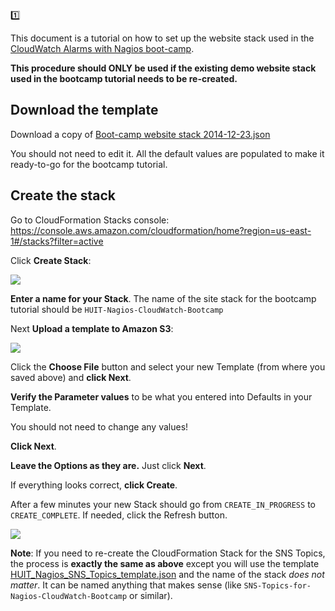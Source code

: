 :one:

This document is a tutorial on how to set up the website stack used in the 
[CloudWatch Alarms with Nagios boot-camp](https://github.com/HUIT-Systems-Management-Linux-UNIX/Cloud_Monitoring_Services/blob/master/Documentation/README.md).

**This procedure should ONLY be used if the existing demo website stack used in the bootcamp tutorial needs to be re-created.**

## Download the template

Download a copy of [Boot-camp website stack 2014-12-23.json](https://github.com/HUIT-Systems-Management-Linux-UNIX/Cloud_Monitoring_Services/blob/master/JSON-Templates/Boot-camp%20website%20stack%202014-12-23.json)

You should not need to edit it. All the default values are populated to make it ready-to-go for the bootcamp tutorial.



## Create the stack

Go to CloudFormation Stacks console: <br>
https://console.aws.amazon.com/cloudformation/home?region=us-east-1#/stacks?filter=active

Click **Create Stack**:

![](https://github.com/HUIT-Systems-Management-Linux-UNIX/Cloud_Monitoring_Services/blob/master/Documentation/Images/cloudformation-1.png)

**Enter a name for your Stack**. The name of the site stack for the bootcamp tutorial should be `HUIT-Nagios-CloudWatch-Bootcamp`

Next **Upload a template to Amazon S3**:

![](https://github.com/HUIT-Systems-Management-Linux-UNIX/Cloud_Monitoring_Services/blob/master/Documentation/Images/cloudformation-2.png)

Click the **Choose File** button and select your new Template (from where you saved above) and **click Next**.

**Verify the Parameter values** to be what you entered into Defaults in your Template.

You should not need to change any values!

**Click Next**.

**Leave the Options as they are.** Just click **Next**.

If everything looks correct, **click Create**.

After a few minutes your new Stack should go from `CREATE_IN_PROGRESS` to `CREATE_COMPLETE`. If needed, click the Refresh button.

![](https://github.com/HUIT-Systems-Management-Linux-UNIX/Cloud_Monitoring_Services/blob/master/Documentation/Images/cloudformation-4.png)



**Note**: If you need to re-create the CloudFormation Stack for the SNS Topics, the process is **exactly the same as above** 
except you will use the template 
[HUIT_Nagios_SNS_Topics_template.json](https://github.com/HUIT-Systems-Management-Linux-UNIX/Cloud_Monitoring_Services/blob/master/JSON-Templates/HUIT_Nagios_SNS_Topics_template.json) 
and the name of the stack _does not matter_. It can be named anything that makes sense (like `SNS-Topics-for-Nagios-CloudWatch-Bootcamp` or similar).

